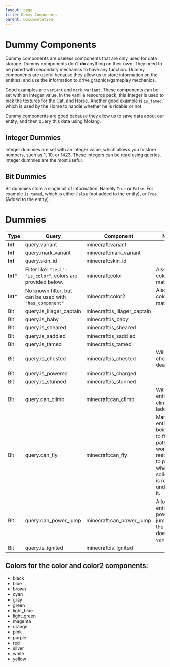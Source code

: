 ```yaml
---
layout: page
title: Dummy Components
parent: Documentation
---
```


# Dummy Components

Dummy components are useless components that are only used for data storage. Dummy components don't **do** anything on their own. They need to be paired with secondary mechanics to have any function. Dummy components are useful because they allow us to store information on the entities, and use the information to drive graphics/gameplay mechanics.

Good examples are `variant` and `mark_variant`. These components can be set with an Integer value. In the vanilla resource pack, this Integer is used to pick the textures for the Cat, and Horse. Another good example is `is_tamed`, which is used by the Horse to handle whether he is ridable or not.

Dummy components are good because they allow us to save data about our entity, and then query this data using Molang. 

## Integer Dummies

Integer dummies are set with an integer value, which allows you to store numbers, such as 1, 10, or 1423. These integers can be read using queries. Integer dummies are the most useful.

## Bit Dummies 

Bit dummies store a single bit of information. Namely `True` or `False`. For example `is_tamed`, which is either `False` (not added to the entity), or `True` (Added to the entity).

# Dummies

| Type | Query                    | Component                    | Notes                                                                                                                             |
|------|--------------------------|------------------------------|-----------------------------------------------------------------------------------------------------------------------------------|
| **Int**  | query.variant            | minecraft:variant            |                                                                                                                                   |
| **Int**  | query.mark_variant       | minecraft:mark_variant       |                                                                                                                                   |
| **Int**  | query.skin_id            | minecraft:skin_id            |                                                                                                                                   |
| **Int***  | Filter like: `"test": "is_color"`, colors are provided below.            | minecraft:color |   Also sets color in materials.  |                                                                                                                                   |
| **Int***  | No known filter, but can be used with `"has_component"`                 | minecraft:color2     | Also sets color in materials.   |                                                                                                                                   |
| Bit  | query.is_illager_captain | minecraft:is_illager_captain |                                                                                                                                   |
| Bit  | query.is_baby            | minecraft:is_baby |                                                                                                                                   |
| Bit  | query.is_sheared         | minecraft:is_sheared         |                                                                                                                                   |
| Bit  | query.is_saddled         | minecraft:is_saddled         |                                                                                                                                   |
| Bit  | query.is_tamed           | minecraft:is_tamed           |                                                                                                                                   |
| Bit  | query.is_chested         | minecraft:is_chested         | Will drop chest on death                                                                                                          |
| Bit  | query.is_powered         | minecraft:is_charged         |                                                                                                                                   |
| Bit  | query.is_stunned         | minecraft:is_stunned         |                                                                                                                                   |
| Bit  | query.can_climb          | minecraft:can_climb          | Will allow entities to climb ladders                                                                                              |
| Bit  | query.can_fly            | minecraft:can_fly            | Marks the entity as being able to fly, the pathfinder won't be restricted to paths where a solid block is required underneath it. |
| Bit  | query.can_power_jump     | minecraft:can_power_jump     | Allows the entity to power jump like the horse does in vanilla.                                                                   |
| Bit  | query.is_ignited         | minecraft:is_ignited         |                                                                                                                                   |

## Colors for the color and color2 components:
- black	
- blue	
- brown	
- cyan	
- gray	
- green	
- light_blue	
- light_green	
- magenta	
- orange	
- pink	
- purple	
- red	
- silver	
- white	
- yellow